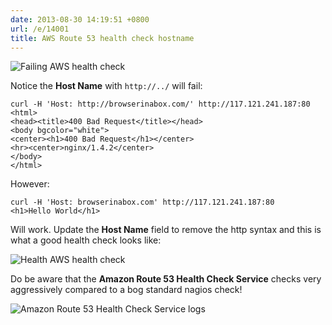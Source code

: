 ```yaml
---
date: 2013-08-30 14:19:51 +0800
url: /e/14001
title: AWS Route 53 health check hostname
---
```



<img src=http://s.natalian.org/2013-08-30/1377840113_1366x768.png alt="Failing AWS health check">

Notice the **Host Name** with `http://../` will fail:

	curl -H 'Host: http://browserinabox.com/' http://117.121.241.187:80
	<html>
	<head><title>400 Bad Request</title></head>
	<body bgcolor="white">
	<center><h1>400 Bad Request</h1></center>
	<hr><center>nginx/1.4.2</center>
	</body>
	</html>

However:

	curl -H 'Host: browserinabox.com' http://117.121.241.187:80
	<h1>Hello World</h1>

Will work. Update the **Host Name** field to remove the http syntax and this is
what a good health check looks like:

<img src=http://s.natalian.org/2013-08-30/1377843414_1366x768.png alt="Health AWS health check">

Do be aware that the **Amazon Route 53 Health Check Service** checks very aggressively compared to a bog standard nagios check!

<img src=http://s.natalian.org/2013-08-30/1377843503_1366x768.png alt="Amazon Route 53 Health Check Service logs">

